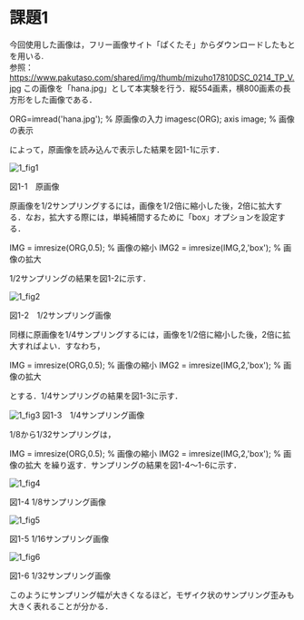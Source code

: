 # 課題1
今回使用した画像は，フリー画像サイト「ぱくたそ」からダウンロードしたもとを用いる.  
参照：https://www.pakutaso.com/shared/img/thumb/mizuho17810DSC_0214_TP_V.jpg
この画像を「hana.jpg」として本実験を行う．縦554画素，横800画素の長方形をした画像である．

ORG=imread('hana.jpg'); % 原画像の入力
imagesc(ORG); axis image; % 画像の表示

によって，原画像を読み込んで表示した結果を図1-1に示す．

![1_fig1](https://user-images.githubusercontent.com/35133431/35190459-9fdd2da4-fea5-11e7-9a5a-f931a7c3f269.png)

図1-1　原画像

原画像を1/2サンプリングするには，画像を1/2倍に縮小した後，2倍に拡大する．なお，拡大する際には，単純補間するために「box」オプションを設定する．

IMG = imresize(ORG,0.5); % 画像の縮小
IMG2 = imresize(IMG,2,'box'); % 画像の拡大

1/2サンプリングの結果を図1-2に示す．

![1_fig2](https://user-images.githubusercontent.com/35133431/35190106-26bd22f6-fe9d-11e7-87dc-593561ab3ad2.png)

図1-2　1/2サンプリング画像

同様に原画像を1/4サンプリングするには，画像を1/2倍に縮小した後，2倍に拡大すればよい．すなわち，

IMG = imresize(ORG,0.5); % 画像の縮小
IMG2 = imresize(IMG,2,'box'); % 画像の拡大

とする．1/4サンプリングの結果を図1-3に示す．

![1_fig3](https://user-images.githubusercontent.com/35133431/35190107-2e47349e-fe9d-11e7-9e44-b0f00a3630fb.png)
図1-3　1/4サンプリング画像

1/8から1/32サンプリングは，

IMG = imresize(ORG,0.5); % 画像の縮小
IMG2 = imresize(IMG,2,'box'); % 画像の拡大
を繰り返す．サンプリングの結果を図1-4～1-6に示す．

![1_fig4](https://user-images.githubusercontent.com/35133431/35190110-35910aa4-fe9d-11e7-8302-fde8e28aaaaf.png)

図1-4 1/8サンプリング画像

![1_fig5](https://user-images.githubusercontent.com/35133431/35190112-3b8e7d42-fe9d-11e7-9786-11439c64e1da.png)

図1-5 1/16サンプリング画像

![1_fig6](https://user-images.githubusercontent.com/35133431/35190113-41f842bc-fe9d-11e7-93a2-e5b838fc3663.png)

図1-6 1/32サンプリング画像


このようにサンプリング幅が大きくなるほど，モザイク状のサンプリング歪みも大きく表れることが分かる．
